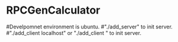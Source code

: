 # RPCGenCalculator
#Develpomnet environment is ubuntu.
#"./add_server" to init server.
#"./add_client localhost" or "./add_client <IP>" to init server.
